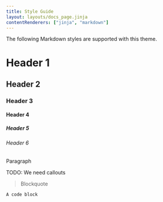 ```yaml
---
title: Style Guide
layout: layouts/docs_page.jinja
contentRenderers: ["jinja", "markdown"]
---
```

The following Markdown styles are supported with this theme.

# Header 1
## Header 2
### Header 3
#### Header 4
##### Header 5
###### Header 6

Paragraph

TODO: We need callouts

> Blockquote

```
A code block
```